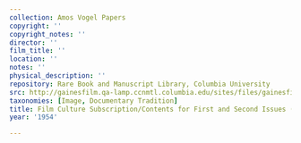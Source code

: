 ```yaml
---
collection: Amos Vogel Papers
copyright: ''
copyright_notes: ''
director: ''
film_title: ''
location: ''
notes: ''
physical_description: ''
repository: Rare Book and Manuscript Library, Columbia University
src: http://gainesfilm.qa-lamp.ccnmtl.columbia.edu/sites/files/gainesfilm/images/110094066.jpg
taxonomies: [Image, Documentary Tradition]
title: Film Culture Subscription/Contents for First and Second Issues (December 1954)
year: '1954'

---
```

